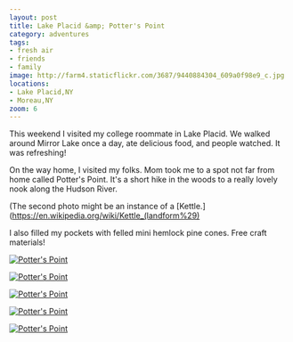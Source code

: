 ```yaml
---
layout: post
title: Lake Placid &amp; Potter's Point
category: adventures
tags: 
- fresh air
- friends
- family
image: http://farm4.staticflickr.com/3687/9440884304_609a0f98e9_c.jpg
locations:
- Lake Placid,NY
- Moreau,NY
zoom: 6
---
```


This weekend I visited my college roommate in Lake Placid. We walked around Mirror Lake once a day, ate delicious food, and people watched. It was refreshing!

On the way home, I visited my folks. Mom took me to a spot not far from home called Potter's Point. It's a short hike in the woods to a really lovely nook along the Hudson River.

(The second photo might be an instance of a [Kettle.](https://en.wikipedia.org/wiki/Kettle_(landform%29)

I also filled my pockets with felled mini hemlock pine cones. Free craft materials!

<a href="http://www.flickr.com/photos/91218249@N05/9440867540/" title="Potter's Point by katydecorah, on Flickr"><img src="http://farm4.staticflickr.com/3792/9440867540_59b0194450_n.jpg" class="img-fourths" alt="Potter's Point"></a>

<a href="http://www.flickr.com/photos/91218249@N05/9440876766/" title="Potter's Point by katydecorah, on Flickr"><img src="http://farm8.staticflickr.com/7411/9440876766_8d6c1b1b89_n.jpg" class="img-fourths" alt="Potter's Point"></a>

<a href="http://www.flickr.com/photos/91218249@N05/9440887880/" title="Potter's Point by katydecorah, on Flickr"><img src="http://farm6.staticflickr.com/5330/9440887880_7c8b2f0d6a_n.jpg" class="img-fourths" alt="Potter's Point"></a>

<a href="http://www.flickr.com/photos/91218249@N05/9440890890/" title="Potter's Point by katydecorah, on Flickr"><img src="http://farm6.staticflickr.com/5527/9440890890_ccecb2bdd6_n.jpg" class="img-fourths" alt="Potter's Point"></a>

<a href="http://www.flickr.com/photos/91218249@N05/9440884304/" title="Potter's Point by katydecorah, on Flickr"><img src="http://farm4.staticflickr.com/3687/9440884304_609a0f98e9_c.jpg" alt="Potter's Point" class="pop-out"></a>
